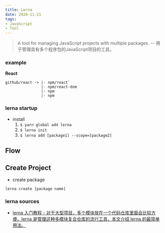 ```yaml
---
title: Lerna
date: 2020-11-21
tags:
- JavaScript
- Tool
--- 
```


> A tool for managing JavaScript projects with multiple packages.
> -- 用于管理具有多个程序包的JavaScript项目的工具。

### example

**React**

```
github/react -> |- npm/react`
                |- npm/react-dom
                |- npm
                |- npm
```

### lerna startup

- install
  1. `$ yarn global add lerna`
  2. `$ lerna init` 
  3. `$ lerna add [package1] --scope=[package2]`


## Flow

## Create Project

- create package

`lerna create [package name]`


### lerna sources

- [lerna 入门教程 - 对于大型项目，多个模块放在一个代码仓库里面会比较方便。lerna 是管理这种多模块复合仓库的流行工具，本文介绍 lerna 的最简单用法。](https://blog.npmjs.org/post/186494959890/monorepos-and-npm)